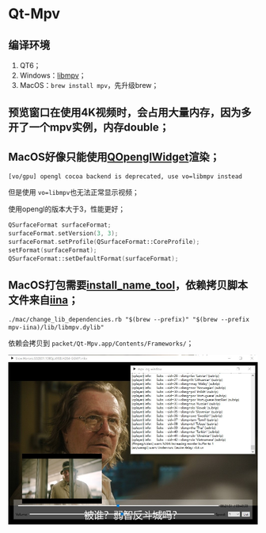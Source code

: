 # Qt-Mpv

## 编译环境

1. QT6；
2. Windows：[libmpv](https://sourceforge.net/projects/mpv-player-windows/files/libmpv/)；
3. MacOS：`brew install mpv`，先升级brew；

## 预览窗口在使用4K视频时，会占用大量内存，因为多开了一个mpv实例，内存double；

## MacOS好像只能使用[QOpenglWidget](https://github.com/mpv-player/mpv-examples/tree/master/libmpv/qt_opengl)渲染；

```
[vo/gpu] opengl cocoa backend is deprecated, use vo=libmpv instead
```

但是使用 `vo=libmpv`也无法正常显示视频；

使用opengl的版本大于3，性能更好；

```cpp
QSurfaceFormat surfaceFormat;
surfaceFormat.setVersion(3, 3);
surfaceFormat.setProfile(QSurfaceFormat::CoreProfile);
setFormat(surfaceFormat);
QSurfaceFormat::setDefaultFormat(surfaceFormat);
```

## MacOS打包需要[install_name_tool](/mac/change_lib_dependencies.rb)，依赖拷贝脚本文件来自[iina](https://github.com/iina/iina/blob/develop/other/change_lib_dependencies.rb)；

```shell
./mac/change_lib_dependencies.rb "$(brew --prefix)" "$(brew --prefix mpv-iina)/lib/libmpv.dylib"
```

依赖会拷贝到 `packet/Qt-Mpv.app/Contents/Frameworks/`；

<div align=center><img src="doc/player.jpeg"></div>
